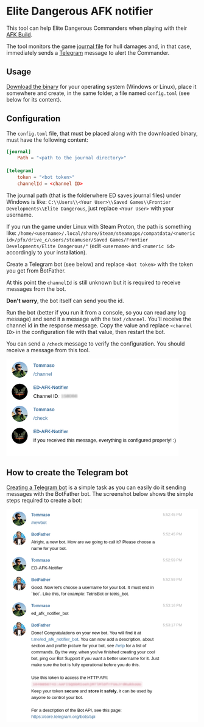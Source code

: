 # Elite Dangerous AFK notifier

This tool can help Elite Dangerous Commanders when playing with their
[AFK Build](https://www.youtube.com/watch?v=aEv7K8ml3YY).

The tool monitors the game [journal file](http://edcodex.info/?m=doc) for
hull damages and, in that case, immediately sends a
[Telegram](https://telegram.org/) message to alert the Commander.

## Usage

[Download the binary](./releases/) for your operating system (Windows or Linux), place it somewhere and create,
in the same folder, a file named `config.toml` (see below for its content).

## Configuration

The `config.toml` file, that must be placed along with the downloaded binary, must have the
following content:

```toml
[journal]
    Path = "<path to the journal directory>"

[telegram]
    token = "<bot token>"
    channelId = <channel ID>
```


The journal path (that is the folderwhere ED saves journal files) under Windows is like:
`C:\\Users\\<Your User>\\Saved Games\\Frontier Developments\\Elite Dangerous`, just replace
`<Your User>` with your username.

If you run the game under Linux with Steam Proton, the path is something like:
`/home/<username>/.local/share/Steam/steamapps/compatdata/<numeric id>/pfx/drive_c/users/steamuser/Saved Games/Frontier Developments/Elite Dangerous/"`
(edit `<username>` and `<numeric id>` accordingly to your installation).

Create a Telegram bot (see below) and replace `<bot token>` with the token you get from BotFather.

At this point the `channelId` is still unknown but it is required to receive messages
from the bot.

**Don't worry**, the bot itself can send you the id.

Run the bot (better if you run it from a console, so you can read any log message) and send it
a message with the text `/channel`. You'll receive the channel id in the response message.
Copy the value and replace `<channel ID>` in the configuration file with that value, then restart
the bot.  

You can send a `/check` message to verify the configuration. You should receive a message
from this tool.

![](channel_id.png)

## How to create the Telegram bot

[Creating a Telegram bot](https://core.telegram.org/bots#3-how-do-i-create-a-bot) is a simple task
as you can easily do it sending messages with the BotFather bot. The screenshot below shows the
simple steps required to create a bot:

![](./botfather.png)
